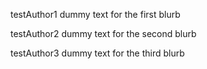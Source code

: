 testAuthor1
dummy text for the first blurb
<!--author-->
testAuthor2
dummy text for the second blurb
<!--author-->
testAuthor3
dummy text for the third blurb
<!--author-->
